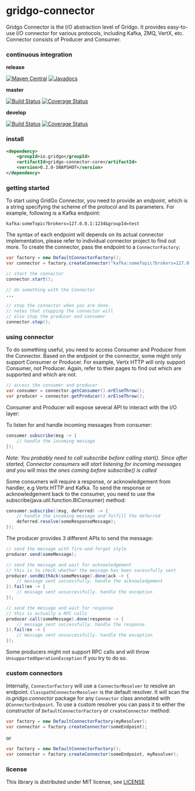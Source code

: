 # gridgo-connector

Gridgo Connector is the I/O abstraction level of Gridgo. It provides easy-to-use I/O connector for various protocols, including Kafka, ZMQ, VertX, etc. Connector consists of Producer and Consumer.

### continuous integration

**release**

[![Maven Central](https://img.shields.io/maven-central/v/io.gridgo/gridgo-connector-core.svg?maxAge=604800)](http://mvnrepository.com/artifact/io.gridgo/gridgo-connector-core)
[![Javadocs](http://javadoc.io/badge/io.gridgo/gridgo-connector-core.svg)](http://javadoc.io/doc/io.gridgo/gridgo-connector-core)

**master**

[![Build Status](https://travis-ci.com/gridgo/gridgo-connector.svg?branch=master)](https://travis-ci.com/gridgo/gridgo-connector)
[![Coverage Status](https://coveralls.io/repos/github/gridgo/gridgo-connector/badge.svg?branch=master&maxAge=86400)](https://coveralls.io/github/gridgo/gridgo-connector?branch=master)

**develop**

[![Build Status](https://travis-ci.com/gridgo/gridgo-connector.svg?branch=develop)](https://travis-ci.com/gridgo/gridgo-connector)
[![Coverage Status](https://coveralls.io/repos/github/gridgo/gridgo-connector/badge.svg?branch=develop)](https://coveralls.io/github/gridgo/gridgo-connector?branch=develop)

### install

```xml
<dependency>
    <groupId>io.gridgo</groupId>
    <artifactId>gridgo-connector-core</artifactId>
    <version>0.2.0-SNAPSHOT</version>
</dependency>
```

### getting started

To start using GridGo Connector, you need to provide an *endpoint*, which is a string specifying the scheme of the protocol and its parameters. For example, following is a Kafka endpoint:

```
kafka:someTopic?brokers=127.0.0.1:1234&groupId=test
```

The syntax of each endpoint will depends on its actual connector implementation, please refer to individual connector project to find out more. To create the connector, pass the endpoint to a `ConnectorFactory`:

```java
var factory = new DefaultConnectorFactory();
var connector = factory.createConnector("kafka:someTopic?brokers=127.0.0.1:1234&groupId=test");

// start the connector
connector.start();

// do something with the Connector
...

// stop the connector when you are done.
// notes that stopping the connector will 
// also stop the producer and consumer
connector.stop();
```

### using connector

To do something useful, you need to access Consumer and Producer from the Connector. Based on the endpoint or the connector, some might only support Consumer or Producer. For example, Vertx HTTP will only support Consumer, not Producer. Again, refer to their pages to find out which are supported and which are not.

```java
// access the consumer and producer
var consumer = connector.getConsumer().orElseThrow();
var producer = connector.getProducer().orElseThrow();
```

Consumer and Producer will expose several API to interact with the I/O layer:

To listen for and handle incoming messages from consumer:

```java
consumer.subscribe(msg -> {
    // handle the incoming message
});
```

*Note: You probably need to call subscribe before calling start(). Since after started, Connector consumers will start listening for incoming messages and you will miss the ones coming before subscribe() is called*

Some consumers will require a response, or acknowledgement from handler, e.g Vertx HTTP and Kafka. To send the response or acknowledgement back to the consumer, you need to use the subscribe(java.util.function.BiConsumer) method:

```java
consumer.subscribe((msg, deferred) -> {
    // handle the incoming message and fulfill the deferred
    deferred.resolve(someResponseMessage);
});
```

The producer provides 3 different APIs to send the message:

```java
// send the message with fire-and-forget style
producer.send(someMessage);

// send the message and wait for acknowledgement
// this is to check whether the message has been sucessfully sent
producer.sendWithAck(someMessage).done(ack -> {
    // message sent successfully. handle the acknowledgement
}).fail(ex -> {
    // message sent unsuccessfully. handle the exception
});

// send the message and wait for response
// this is actually a RPC calls
producer.call(someMessage).done(response -> {
    // message sent successfully. handle the response
}).fail(ex -> {
    // message sent unsuccessfully. handle the exception
});
```

Some producers might not support RPC calls and will throw `UnsupportedOperationException` if you try to do so.

### custom connectors

Internally, `ConnectorFactory` will use a `ConnectorResolver` to resolve an endpoint. `ClasspathConnectorResolver` is the default resolver. It will scan the *io.gridgo.connector* package for any `Connector` class annotated with `@ConnectorEndpoint`. To use a custom resolver you can pass it to either the constructor of `DefaultConnectorFactory` or `createConnector` method:

```java
var factory = new DefaultConnectorFactory(myResolver);
var connector = factory.createConnector(someEndpoint);
```

or

```java
var factory = new DefaultConnectorFactory();
var connector = factory.createConnector(someEndpoint, myResolver);
```

### license

This library is distributed under MIT license, see [LICENSE](LICENSE)
